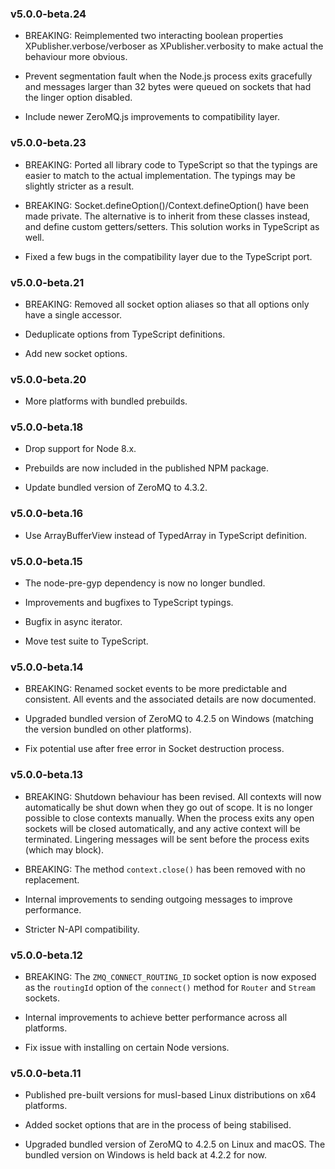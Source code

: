 ### v5.0.0-beta.24

* BREAKING: Reimplemented two interacting boolean properties XPublisher.verbose/verboser as XPublisher.verbosity to make actual the behaviour more obvious.

* Prevent segmentation fault when the Node.js process exits gracefully and messages larger than 32 bytes were queued on sockets that had the linger option disabled.

* Include newer ZeroMQ.js improvements to compatibility layer.

### v5.0.0-beta.23

* BREAKING: Ported all library code to TypeScript so that the typings are easier to match to the actual implementation. The typings may be slightly stricter as a result.

* BREAKING: Socket.defineOption()/Context.defineOption() have been made private. The alternative is to inherit from these classes instead, and define custom getters/setters. This solution works in TypeScript as well.

* Fixed a few bugs in the compatibility layer due to the TypeScript port.

### v5.0.0-beta.21

* BREAKING: Removed all socket option aliases so that all options only have a single accessor.

* Deduplicate options from TypeScript definitions.

* Add new socket options.

### v5.0.0-beta.20

* More platforms with bundled prebuilds.

### v5.0.0-beta.18

* Drop support for Node 8.x.

* Prebuilds are now included in the published NPM package.

* Update bundled version of ZeroMQ to 4.3.2.

### v5.0.0-beta.16

* Use ArrayBufferView instead of TypedArray in TypeScript definition.

### v5.0.0-beta.15

* The node-pre-gyp dependency is now no longer bundled.

* Improvements and bugfixes to TypeScript typings.

* Bugfix in async iterator.

* Move test suite to TypeScript.

### v5.0.0-beta.14

* BREAKING: Renamed socket events to be more predictable and consistent. All events and the associated details are now documented.

* Upgraded bundled version of ZeroMQ to 4.2.5 on Windows (matching the version bundled on other platforms).

* Fix potential use after free error in Socket destruction process.

### v5.0.0-beta.13

* BREAKING: Shutdown behaviour has been revised. All contexts will now automatically be shut down when they go out of scope. It is no longer possible to close contexts manually. When the process exits any open sockets will be closed automatically, and any active context will be terminated. Lingering messages will be sent before the process exits (which may block).

* BREAKING: The method `context.close()` has been removed with no replacement.

* Internal improvements to sending outgoing messages to improve performance.

* Stricter N-API compatibility.

### v5.0.0-beta.12

* BREAKING: The `ZMQ_CONNECT_ROUTING_ID` socket option is now exposed as the `routingId` option of the `connect()` method for `Router` and `Stream` sockets.

* Internal improvements to achieve better performance across all platforms.

* Fix issue with installing on certain Node versions.

### v5.0.0-beta.11

* Published pre-built versions for musl-based Linux distributions on x64 platforms.

* Added socket options that are in the process of being stabilised.

* Upgraded bundled version of ZeroMQ to 4.2.5 on Linux and macOS. The bundled version on Windows is held back at 4.2.2 for now.
